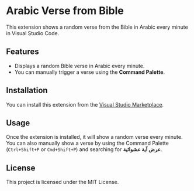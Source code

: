 # Arabic Verse from Bible

This extension shows a random verse from the Bible in Arabic every minute in Visual Studio Code.

## Features

- Displays a random Bible verse in Arabic every minute.
- You can manually trigger a verse using the **Command Palette**.

## Installation

You can install this extension from the [Visual Studio Marketplace](https://marketplace.visualstudio.com/).

## Usage

Once the extension is installed, it will show a random verse every minute. You can also manually show a verse by using the Command Palette (`Ctrl+Shift+P` or `Cmd+Shift+P`) and searching for **عرض آية عشوائية**.

## License

This project is licensed under the MIT License.
